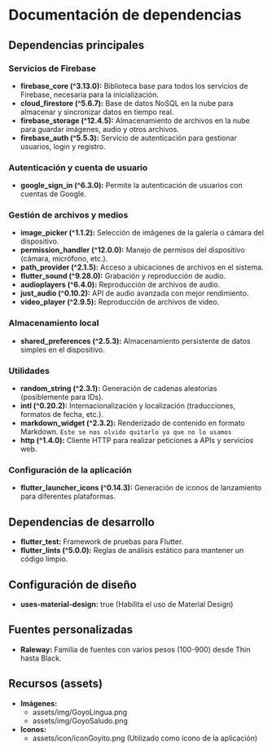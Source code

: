 # Documentación de dependencias
## Dependencias principales

### Servicios de Firebase
- **firebase_core (^3.13.0):** Biblioteca base para todos los servicios de Firebase, necesaria para la inicialización.
- **cloud_firestore (^5.6.7):** Base de datos NoSQL en la nube para almacenar y sincronizar datos en tiempo real.
- **firebase_storage (^12.4.5):** Almacenamiento de archivos en la nube para guardar imágenes, audio y otros archivos.
- **firebase_auth (^5.5.3):** Servicio de autenticación para gestionar usuarios, login y registro.

### Autenticación y cuenta de usuario
- **google_sign_in (^6.3.0):** Permite la autenticación de usuarios con cuentas de Google.

### Gestión de archivos y medios
- **image_picker (^1.1.2):** Selección de imágenes de la galería o cámara del dispositivo.
- **permission_handler (^12.0.0):** Manejo de permisos del dispositivo (cámara, micrófono, etc.).
- **path_provider (^2.1.5):** Acceso a ubicaciones de archivos en el sistema.
- **flutter_sound (^9.28.0):** Grabación y reproducción de audio.
- **audioplayers (^6.4.0):** Reproducción de archivos de audio.
- **just_audio (^0.10.2):** API de audio avanzada con mejor rendimiento.
- **video_player (^2.9.5):** Reproducción de archivos de video.

### Almacenamiento local
- **shared_preferences (^2.5.3):** Almacenamiento persistente de datos simples en el dispositivo.

### Utilidades
- **random_string (^2.3.1):** Generación de cadenas aleatorias (posiblemente para IDs).
- **intl (^0.20.2):** Internacionalización y localización (traducciones, formatos de fecha, etc.).
- **markdown_widget (^2.3.2):** Renderizado de contenido en formato Markdown. `Este se nos olvido quitarlo ya que no lo usamos`
- **http (^1.4.0):** Cliente HTTP para realizar peticiones a APIs y servicios web.

### Configuración de la aplicación
- **flutter_launcher_icons (^0.14.3):** Generación de iconos de lanzamiento para diferentes plataformas.

## Dependencias de desarrollo
- **flutter_test:** Framework de pruebas para Flutter.
- **flutter_lints (^5.0.0):** Reglas de análisis estático para mantener un código limpio.

## Configuración de diseño
- **uses-material-design:** true (Habilita el uso de Material Design)

## Fuentes personalizadas
- **Raleway:** Familia de fuentes con varios pesos (100-900) desde Thin hasta Black.

## Recursos (assets)
- **Imágenes:** 
  - assets/img/GoyoLingua.png
  - assets/img/GoyoSaludo.png
- **Iconos:**
  - assets/icon/iconGoyito.png (Utilizado como icono de la aplicación)
